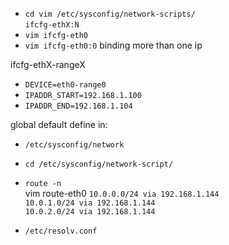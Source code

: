 - `cd vim /etc/sysconfig/network-scripts/`  
`ifcfg-ethX:N`  
- `vim ifcfg-eth0`  
- `vim ifcfg-eth0:0` binding more than one ip   

ifcfg-ethX-rangeX  
- `DEVICE=eth0-range0`  
- `IPADDR_START=192.168.1.100`  
- `IPADDR_END=192.168.1.104`  

global default define in:  
- `/etc/sysconfig/network`  

- `cd /etc/sysconfig/network-script/`  
- `route -n`  
vim route-eth0
    `10.0.0.0/24 via 192.168.1.144`  
    `10.0.1.0/24 via 192.168.1.144`  
    `10.0.2.0/24 via 192.168.1.144`  

- `/etc/resolv.conf`  
